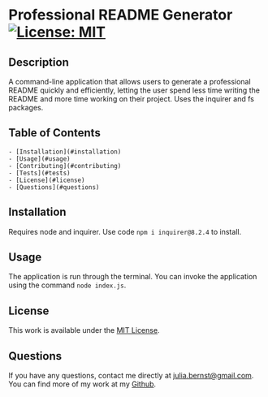 # Professional README Generator [![License: MIT](https://img.shields.io/badge/License-MIT-yellow.svg)](https://opensource.org/licenses/MIT)

## Description

A command-line application that allows users to generate a professional README quickly and efficiently, letting the user spend less time writing the README and more time working on their project. Uses the inquirer and fs packages.

## Table of Contents

    - [Installation](#installation)
    - [Usage](#usage)
    - [Contributing](#contributing)
    - [Tests](#tests)
    - [License](#license)
    - [Questions](#questions)

## Installation

Requires node and inquirer. Use code `npm i inquirer@8.2.4` to install.

## Usage

The application is run through the terminal. You can invoke the application using the command `node index.js`.

## License

This work is available under the [MIT License](https://opensource.org/licenses/MIT).

## Questions

If you have any questions, contact me directly at [julia.bernst@gmail.com](mailto:julia.bernst@gmail.com). You can find more of my work at my [Github](https://github.com/jubernst/).
